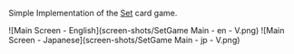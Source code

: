 Simple Implementation of the [Set](https://en.wikipedia.org/wiki/Set_(card_game)) card game.

![Main Screen - English](screen-shots/SetGame Main - en - V.png)
![Main Screen - Japanese](screen-shots/SetGame Main - jp - V.png)

